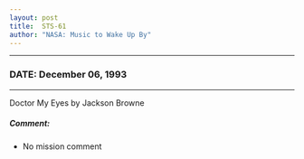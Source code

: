 ```yaml
---
layout: post
title:  STS-61
author: "NASA: Music to Wake Up By"
---
```


----
### DATE: December 06, 1993
----
Doctor My Eyes by Jackson Browne

##### Comment:
* No mission comment
